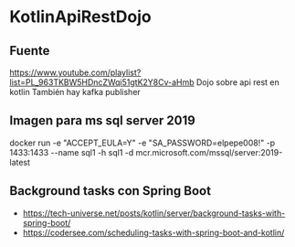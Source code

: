 # KotlinApiRestDojo
## Fuente
https://www.youtube.com/playlist?list=PL_963TKBW5HDncZWqi51gtK2Y8Cv-aHmb
Dojo sobre api rest en kotlin
También hay kafka publisher
## Imagen para ms sql server 2019
docker run -e "ACCEPT_EULA=Y" -e "SA_PASSWORD=elpepe008!" -p 1433:1433 --name sql1 -h sql1 -d mcr.microsoft.com/mssql/server:2019-latest
## Background tasks con Spring Boot
- https://tech-universe.net/posts/kotlin/server/background-tasks-with-spring-boot/
- https://codersee.com/scheduling-tasks-with-spring-boot-and-kotlin/

